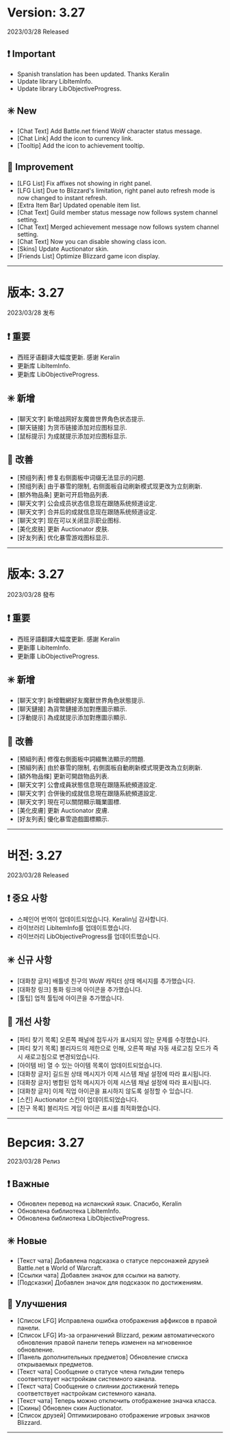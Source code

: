 # Version: 3.27
2023/03/28 Released
## ❗ Important
- Spanish translation has been updated. Thanks Keralin
- Update library LibItemInfo.
- Update library LibObjectiveProgress.
## ✳️ New
- [Chat Text] Add Battle.net friend WoW character status message.
- [Chat Link] Add the icon to currency link.
- [Tooltip] Add the icon to achievement tooltip.
## 💪 Improvement
- [LFG List] Fix affixes not showing in right panel.
- [LFG List] Due to Blizzard's limitation, right panel auto refresh mode is now changed to instant refresh.
- [Extra Item Bar] Updated openable item list.
- [Chat Text] Guild member status message now follows system channel setting.
- [Chat Text] Merged achievement message now follows system channel setting.
- [Chat Text] Now you can disable showing class icon.
- [Skins] Update Auctionator skin.
- [Friends List] Optimize Blizzard game icon display.

------
# 版本: 3.27
2023/03/28 发布
## ❗ 重要
- 西班牙语翻译大幅度更新. 感谢 Keralin
- 更新库 LibItemInfo.
- 更新库 LibObjectiveProgress.
## ✳️ 新增
- [聊天文字] 新增战网好友魔兽世界角色状态提示.
- [聊天链接] 为货币链接添加对应图标显示.
- [鼠标提示] 为成就提示添加对应图标显示.
## 💪 改善
- [预组列表] 修复右侧面板中词缀无法显示的问题.
- [预组列表] 由于暴雪的限制, 右侧面板自动刷新模式现更改为立刻刷新.
- [额外物品条] 更新可开启物品列表.
- [聊天文字] 公会成员状态信息现在跟随系统频道设定.
- [聊天文字] 合并后的成就信息现在跟随系统频道设定.
- [聊天文字] 现在可以关闭显示职业图标.
- [美化皮肤] 更新 Auctionator 皮肤.
- [好友列表] 优化暴雪游戏图标显示.

------
# 版本: 3.27
2023/03/28 發布
## ❗ 重要
- 西班牙語翻譯大幅度更新. 感謝 Keralin
- 更新庫 LibItemInfo.
- 更新庫 LibObjectiveProgress.
## ✳️ 新增
- [聊天文字] 新增戰網好友魔獸世界角色狀態提示.
- [聊天鏈接] 為貨幣鏈接添加對應圖示顯示.
- [浮動提示] 為成就提示添加對應圖示顯示.
## 💪 改善
- [預組列表] 修復右側面板中詞綴無法顯示的問題.
- [預組列表] 由於暴雪的限制, 右側面板自動刷新模式現更改為立刻刷新.
- [額外物品條] 更新可開啟物品列表.
- [聊天文字] 公會成員狀態信息現在跟隨系統頻道設定.
- [聊天文字] 合併後的成就信息現在跟隨系統頻道設定.
- [聊天文字] 現在可以關閉顯示職業圖標.
- [美化皮膚] 更新 Auctionator 皮膚.
- [好友列表] 優化暴雪遊戲圖標顯示.

------
# 버전: 3.27
2023/03/28 Released
## ❗ 중요 사항
- 스페인어 번역이 업데이트되었습니다. Keralin님 감사합니다.
- 라이브러리 LibItemInfo를 업데이트했습니다.
- 라이브러리 LibObjectiveProgress를 업데이트했습니다.
## ✳️ 신규 사항
- [대화창 글자] 배틀넷 친구의 WoW 캐릭터 상태 메시지를 추가했습니다.
- [대화창 링크] 통화 링크에 아이콘을 추가했습니다.
- [툴팁] 업적 툴팁에 아이콘을 추가했습니다.
## 💪 개선 사항
- [파티 찾기 목록] 오른쪽 패널에 접두사가 표시되지 않는 문제를 수정했습니다.
- [파티 찾기 목록] 블리자드의 제한으로 인해, 오른쪽 패널 자동 새로고침 모드가 즉시 새로고침으로 변경되었습니다.
- [아이템 바] 열 수 있는 아이템 목록이 업데이트되었습니다.
- [대화창 글자] 길드원 상태 메시지가 이제 시스템 채널 설정에 따라 표시됩니다.
- [대화창 글자] 병합된 업적 메시지가 이제 시스템 채널 설정에 따라 표시됩니다.
- [대화창 글자] 이제 직업 아이콘을 표시하지 않도록 설정할 수 있습니다.
- [스킨] Auctionator 스킨이 업데이트되었습니다.
- [친구 목록] 블리자드 게임 아이콘 표시를 최적화했습니다.

------
# Версия: 3.27
2023/03/28 Релиз
## ❗ Важные
- Обновлен перевод на испанский язык. Спасибо, Keralin
- Обновлена библиотека LibItemInfo.
- Обновлена библиотека LibObjectiveProgress.
## ✳️ Новые
- [Текст чата] Добавлена подсказка о статусе персонажей друзей Battle.net в World of Warcraft.
- [Ссылки чата] Добавлен значок для ссылки на валюту.
- [Подсказки] Добавлен значок для подсказок по достижениям.
## 💪 Улучшения
- [Список LFG] Исправлена ошибка отображения аффиксов в правой панели.
- [Список LFG] Из-за ограничений Blizzard, режим автоматического обновления правой панели теперь изменен на мгновенное обновление.
- [Панель дополнительных предметов] Обновление списка открываемых предметов.
- [Текст чата] Сообщение о статусе члена гильдии теперь соответствует настройкам системного канала.
- [Текст чата] Сообщение о слиянии достижений теперь соответствует настройкам системного канала.
- [Текст чата] Теперь можно отключить отображение значка класса.
- [Скины] Обновлен скин Auctionator.
- [Список друзей] Оптимизировано отображение игровых значков Blizzard.

------
